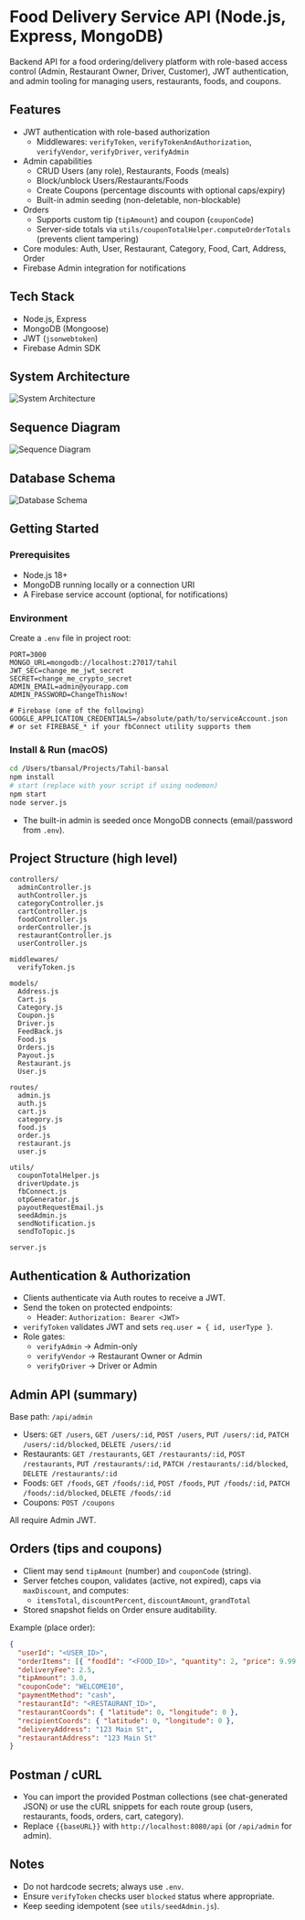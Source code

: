 # Food Delivery Service API (Node.js, Express, MongoDB)

Backend API for a food ordering/delivery platform with role-based access control (Admin, Restaurant Owner, Driver, Customer), JWT authentication, and admin tooling for managing users, restaurants, foods, and coupons.

## Features
- JWT authentication with role-based authorization
  - Middlewares: `verifyToken`, `verifyTokenAndAuthorization`, `verifyVendor`, `verifyDriver`, `verifyAdmin`
- Admin capabilities
  - CRUD Users (any role), Restaurants, Foods (meals)
  - Block/unblock Users/Restaurants/Foods
  - Create Coupons (percentage discounts with optional caps/expiry)
  - Built-in admin seeding (non-deletable, non-blockable)
- Orders
  - Supports custom tip (`tipAmount`) and coupon (`couponCode`)
  - Server-side totals via `utils/couponTotalHelper.computeOrderTotals` (prevents client tampering)
- Core modules: Auth, User, Restaurant, Category, Food, Cart, Address, Order
- Firebase Admin integration for notifications

## Tech Stack
- Node.js, Express
- MongoDB (Mongoose)
- JWT (`jsonwebtoken`)
- Firebase Admin SDK

## System Architecture
![System Architecture](docs/images/system_architecture.png)

## Sequence Diagram
![Sequence Diagram](docs/images/sequence_diagram.png)

## Database Schema
![Database Schema](docs/images/database_schema.png)

## Getting Started

### Prerequisites
- Node.js 18+
- MongoDB running locally or a connection URI
- A Firebase service account (optional, for notifications)

### Environment
Create a `.env` file in project root:
```
PORT=3000
MONGO_URL=mongodb://localhost:27017/tahil
JWT_SEC=change_me_jwt_secret
SECRET=change_me_crypto_secret
ADMIN_EMAIL=admin@yourapp.com
ADMIN_PASSWORD=ChangeThisNow!

# Firebase (one of the following)
GOOGLE_APPLICATION_CREDENTIALS=/absolute/path/to/serviceAccount.json
# or set FIREBASE_* if your fbConnect utility supports them
```

### Install & Run (macOS)
```bash
cd /Users/tbansal/Projects/Tahil-bansal
npm install
# start (replace with your script if using nodemon)
npm start
node server.js
```
- The built-in admin is seeded once MongoDB connects (email/password from `.env`).

## Project Structure (high level)
```
controllers/
  adminController.js
  authController.js
  categoryController.js
  cartController.js
  foodController.js
  orderController.js
  restaurantController.js
  userController.js

middlewares/
  verifyToken.js

models/
  Address.js
  Cart.js
  Category.js
  Coupon.js
  Driver.js
  FeedBack.js
  Food.js
  Orders.js
  Payout.js
  Restaurant.js
  User.js

routes/
  admin.js
  auth.js
  cart.js
  category.js
  food.js
  order.js
  restaurant.js
  user.js

utils/
  couponTotalHelper.js
  driverUpdate.js
  fbConnect.js
  otpGenerator.js
  payoutRequestEmail.js
  seedAdmin.js
  sendNotification.js
  sendToTopic.js

server.js
```

## Authentication & Authorization
- Clients authenticate via Auth routes to receive a JWT.
- Send the token on protected endpoints:
  - Header: `Authorization: Bearer <JWT>`
- `verifyToken` validates JWT and sets `req.user = { id, userType }`.
- Role gates:
  - `verifyAdmin` → Admin-only
  - `verifyVendor` → Restaurant Owner or Admin
  - `verifyDriver` → Driver or Admin

## Admin API (summary)
Base path: `/api/admin`
- Users: `GET /users`, `GET /users/:id`, `POST /users`, `PUT /users/:id`, `PATCH /users/:id/blocked`, `DELETE /users/:id`
- Restaurants: `GET /restaurants`, `GET /restaurants/:id`, `POST /restaurants`, `PUT /restaurants/:id`, `PATCH /restaurants/:id/blocked`, `DELETE /restaurants/:id`
- Foods: `GET /foods`, `GET /foods/:id`, `POST /foods`, `PUT /foods/:id`, `PATCH /foods/:id/blocked`, `DELETE /foods/:id`
- Coupons: `POST /coupons`

All require Admin JWT.

## Orders (tips and coupons)
- Client may send `tipAmount` (number) and `couponCode` (string).
- Server fetches coupon, validates (active, not expired), caps via `maxDiscount`, and computes:
  - `itemsTotal`, `discountPercent`, `discountAmount`, `grandTotal`
- Stored snapshot fields on Order ensure auditability.

Example (place order):
```json
{
  "userId": "<USER_ID>",
  "orderItems": [{ "foodId": "<FOOD_ID>", "quantity": 2, "price": 9.99 }],
  "deliveryFee": 2.5,
  "tipAmount": 3.0,
  "couponCode": "WELCOME10",
  "paymentMethod": "cash",
  "restaurantId": "<RESTAURANT_ID>",
  "restaurantCoords": { "latitude": 0, "longitude": 0 },
  "recipientCoords": { "latitude": 0, "longitude": 0 },
  "deliveryAddress": "123 Main St",
  "restaurantAddress": "123 Main St"
}
```

## Postman / cURL
- You can import the provided Postman collections (see chat-generated JSON) or use the cURL snippets for each route group (users, restaurants, foods, orders, cart, category).
- Replace `{{baseURL}}` with `http://localhost:8080/api` (or `/api/admin` for admin).

## Notes
- Do not hardcode secrets; always use `.env`.
- Ensure `verifyToken` checks user `blocked` status where appropriate.
- Keep seeding idempotent (see `utils/seedAdmin.js`).